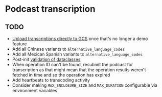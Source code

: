 # Podcast transcription

## TODO

* [Upload transcriptions directly to GCS](https://cloud.google.com/speech-to-text/docs/async-recognize#speech_transcribe_async_gcs-python)
  once that's no longer a demo feature
* Add all Chinese variants to `alternative_language_codes`
* Add all Mexican Spanish variants to `alternative_language_codes`
* Post-init [validation of dataclasses](https://docs.python.org/3/library/dataclasses.html#post-init-processing)
* When operation ID can't be found, resubmit the podcast for transcription as that might mean that the operation results
  weren't fetched in time and so the operation has expired
* Add heartbeats to transcoding activity
* Consider making `MAX_ENCLOSURE_SIZE` and `MAX_DURATION` configurable via environment variables
